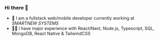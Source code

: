 ### Hi there 👋

- 🔭 I am a fullstack web/mobile developer currently working at _SMARTNEW SYSTEMS_
- 👨‍💻 I have major experience with React/Next, Node.js, Typescript, SQL, MongoDB, React Native & TailwindCSS
